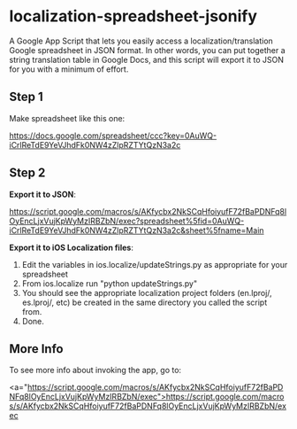 localization-spreadsheet-jsonify
================================

A Google App Script that lets you easily access a localization/translation 
Google spreadsheet in JSON format. In other words, you can put together a 
string translation table in Google Docs, and this script will export it
to JSON for you with a minimum of effort.

Step 1
------

Make spreadsheet like this one:

<a href="https://docs.google.com/spreadsheet/ccc?key=0AuWQ-iCrlReTdE9YeVJhdFk0NW4zZlpRZTYtQzN3a2c">https://docs.google.com/spreadsheet/ccc?key=0AuWQ-iCrlReTdE9YeVJhdFk0NW4zZlpRZTYtQzN3a2c</a>

Step 2
------

**Export it to JSON**:

<a href="https://script.google.com/macros/s/AKfycbx2NkSCqHfoiyufF72fBaPDNFq8lOyEncLjxVujKpWyMzIRBZbN/exec?spreadsheet%5fid=0AuWQ-iCrlReTdE9YeVJhdFk0NW4zZlpRZTYtQzN3a2c&sheet%5fname=Main">https://script.google.com/macros/s/AKfycbx2NkSCqHfoiyufF72fBaPDNFq8lOyEncLjxVujKpWyMzIRBZbN/exec?spreadsheet%5fid=0AuWQ-iCrlReTdE9YeVJhdFk0NW4zZlpRZTYtQzN3a2c&sheet%5fname=Main</a>

**Export it to iOS Localization files**:

1. Edit the variables in ios.localize/updateStrings.py as appropriate for your spreadsheet
2. From ios.localize run "python updateStrings.py"
3. You should see the appropriate localization project folders (en.lproj/, es.lproj/, etc) be created in the same directory you called the script from.
4. Done.

More Info
---------

To see more info about invoking the app, go to:

<a="https://script.google.com/macros/s/AKfycbx2NkSCqHfoiyufF72fBaPDNFq8lOyEncLjxVujKpWyMzIRBZbN/exec">https://script.google.com/macros/s/AKfycbx2NkSCqHfoiyufF72fBaPDNFq8lOyEncLjxVujKpWyMzIRBZbN/exec</a>
